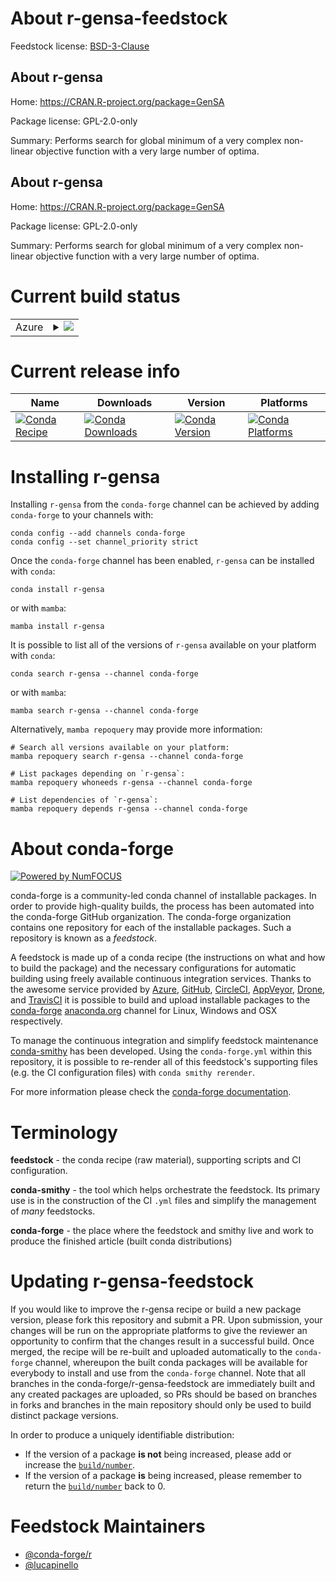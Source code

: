 About r-gensa-feedstock
=======================

Feedstock license: [BSD-3-Clause](https://github.com/conda-forge/r-gensa-feedstock/blob/main/LICENSE.txt)


About r-gensa
-------------

Home: https://CRAN.R-project.org/package=GenSA

Package license: GPL-2.0-only

Summary: Performs search for global minimum of a very complex non-linear objective function with a very large number of optima.

About r-gensa
-------------

Home: https://CRAN.R-project.org/package=GenSA

Package license: GPL-2.0-only

Summary: Performs search for global minimum of a very complex non-linear objective function with a very large number of optima.

Current build status
====================


<table>
    
  <tr>
    <td>Azure</td>
    <td>
      <details>
        <summary>
          <a href="https://dev.azure.com/conda-forge/feedstock-builds/_build/latest?definitionId=1173&branchName=main">
            <img src="https://dev.azure.com/conda-forge/feedstock-builds/_apis/build/status/r-gensa-feedstock?branchName=main">
          </a>
        </summary>
        <table>
          <thead><tr><th>Variant</th><th>Status</th></tr></thead>
          <tbody><tr>
              <td>linux_64_r_base4.2</td>
              <td>
                <a href="https://dev.azure.com/conda-forge/feedstock-builds/_build/latest?definitionId=1173&branchName=main">
                  <img src="https://dev.azure.com/conda-forge/feedstock-builds/_apis/build/status/r-gensa-feedstock?branchName=main&jobName=linux&configuration=linux%20linux_64_r_base4.2" alt="variant">
                </a>
              </td>
            </tr><tr>
              <td>linux_64_r_base4.3</td>
              <td>
                <a href="https://dev.azure.com/conda-forge/feedstock-builds/_build/latest?definitionId=1173&branchName=main">
                  <img src="https://dev.azure.com/conda-forge/feedstock-builds/_apis/build/status/r-gensa-feedstock?branchName=main&jobName=linux&configuration=linux%20linux_64_r_base4.3" alt="variant">
                </a>
              </td>
            </tr><tr>
              <td>osx_64_r_base4.2</td>
              <td>
                <a href="https://dev.azure.com/conda-forge/feedstock-builds/_build/latest?definitionId=1173&branchName=main">
                  <img src="https://dev.azure.com/conda-forge/feedstock-builds/_apis/build/status/r-gensa-feedstock?branchName=main&jobName=osx&configuration=osx%20osx_64_r_base4.2" alt="variant">
                </a>
              </td>
            </tr><tr>
              <td>osx_64_r_base4.3</td>
              <td>
                <a href="https://dev.azure.com/conda-forge/feedstock-builds/_build/latest?definitionId=1173&branchName=main">
                  <img src="https://dev.azure.com/conda-forge/feedstock-builds/_apis/build/status/r-gensa-feedstock?branchName=main&jobName=osx&configuration=osx%20osx_64_r_base4.3" alt="variant">
                </a>
              </td>
            </tr><tr>
              <td>osx_arm64_r_base4.2</td>
              <td>
                <a href="https://dev.azure.com/conda-forge/feedstock-builds/_build/latest?definitionId=1173&branchName=main">
                  <img src="https://dev.azure.com/conda-forge/feedstock-builds/_apis/build/status/r-gensa-feedstock?branchName=main&jobName=osx&configuration=osx%20osx_arm64_r_base4.2" alt="variant">
                </a>
              </td>
            </tr><tr>
              <td>osx_arm64_r_base4.3</td>
              <td>
                <a href="https://dev.azure.com/conda-forge/feedstock-builds/_build/latest?definitionId=1173&branchName=main">
                  <img src="https://dev.azure.com/conda-forge/feedstock-builds/_apis/build/status/r-gensa-feedstock?branchName=main&jobName=osx&configuration=osx%20osx_arm64_r_base4.3" alt="variant">
                </a>
              </td>
            </tr><tr>
              <td>win_64</td>
              <td>
                <a href="https://dev.azure.com/conda-forge/feedstock-builds/_build/latest?definitionId=1173&branchName=main">
                  <img src="https://dev.azure.com/conda-forge/feedstock-builds/_apis/build/status/r-gensa-feedstock?branchName=main&jobName=win&configuration=win%20win_64_" alt="variant">
                </a>
              </td>
            </tr>
          </tbody>
        </table>
      </details>
    </td>
  </tr>
</table>

Current release info
====================

| Name | Downloads | Version | Platforms |
| --- | --- | --- | --- |
| [![Conda Recipe](https://img.shields.io/badge/recipe-r--gensa-green.svg)](https://anaconda.org/conda-forge/r-gensa) | [![Conda Downloads](https://img.shields.io/conda/dn/conda-forge/r-gensa.svg)](https://anaconda.org/conda-forge/r-gensa) | [![Conda Version](https://img.shields.io/conda/vn/conda-forge/r-gensa.svg)](https://anaconda.org/conda-forge/r-gensa) | [![Conda Platforms](https://img.shields.io/conda/pn/conda-forge/r-gensa.svg)](https://anaconda.org/conda-forge/r-gensa) |

Installing r-gensa
==================

Installing `r-gensa` from the `conda-forge` channel can be achieved by adding `conda-forge` to your channels with:

```
conda config --add channels conda-forge
conda config --set channel_priority strict
```

Once the `conda-forge` channel has been enabled, `r-gensa` can be installed with `conda`:

```
conda install r-gensa
```

or with `mamba`:

```
mamba install r-gensa
```

It is possible to list all of the versions of `r-gensa` available on your platform with `conda`:

```
conda search r-gensa --channel conda-forge
```

or with `mamba`:

```
mamba search r-gensa --channel conda-forge
```

Alternatively, `mamba repoquery` may provide more information:

```
# Search all versions available on your platform:
mamba repoquery search r-gensa --channel conda-forge

# List packages depending on `r-gensa`:
mamba repoquery whoneeds r-gensa --channel conda-forge

# List dependencies of `r-gensa`:
mamba repoquery depends r-gensa --channel conda-forge
```


About conda-forge
=================

[![Powered by
NumFOCUS](https://img.shields.io/badge/powered%20by-NumFOCUS-orange.svg?style=flat&colorA=E1523D&colorB=007D8A)](https://numfocus.org)

conda-forge is a community-led conda channel of installable packages.
In order to provide high-quality builds, the process has been automated into the
conda-forge GitHub organization. The conda-forge organization contains one repository
for each of the installable packages. Such a repository is known as a *feedstock*.

A feedstock is made up of a conda recipe (the instructions on what and how to build
the package) and the necessary configurations for automatic building using freely
available continuous integration services. Thanks to the awesome service provided by
[Azure](https://azure.microsoft.com/en-us/services/devops/), [GitHub](https://github.com/),
[CircleCI](https://circleci.com/), [AppVeyor](https://www.appveyor.com/),
[Drone](https://cloud.drone.io/welcome), and [TravisCI](https://travis-ci.com/)
it is possible to build and upload installable packages to the
[conda-forge](https://anaconda.org/conda-forge) [anaconda.org](https://anaconda.org/)
channel for Linux, Windows and OSX respectively.

To manage the continuous integration and simplify feedstock maintenance
[conda-smithy](https://github.com/conda-forge/conda-smithy) has been developed.
Using the ``conda-forge.yml`` within this repository, it is possible to re-render all of
this feedstock's supporting files (e.g. the CI configuration files) with ``conda smithy rerender``.

For more information please check the [conda-forge documentation](https://conda-forge.org/docs/).

Terminology
===========

**feedstock** - the conda recipe (raw material), supporting scripts and CI configuration.

**conda-smithy** - the tool which helps orchestrate the feedstock.
                   Its primary use is in the construction of the CI ``.yml`` files
                   and simplify the management of *many* feedstocks.

**conda-forge** - the place where the feedstock and smithy live and work to
                  produce the finished article (built conda distributions)


Updating r-gensa-feedstock
==========================

If you would like to improve the r-gensa recipe or build a new
package version, please fork this repository and submit a PR. Upon submission,
your changes will be run on the appropriate platforms to give the reviewer an
opportunity to confirm that the changes result in a successful build. Once
merged, the recipe will be re-built and uploaded automatically to the
`conda-forge` channel, whereupon the built conda packages will be available for
everybody to install and use from the `conda-forge` channel.
Note that all branches in the conda-forge/r-gensa-feedstock are
immediately built and any created packages are uploaded, so PRs should be based
on branches in forks and branches in the main repository should only be used to
build distinct package versions.

In order to produce a uniquely identifiable distribution:
 * If the version of a package **is not** being increased, please add or increase
   the [``build/number``](https://docs.conda.io/projects/conda-build/en/latest/resources/define-metadata.html#build-number-and-string).
 * If the version of a package **is** being increased, please remember to return
   the [``build/number``](https://docs.conda.io/projects/conda-build/en/latest/resources/define-metadata.html#build-number-and-string)
   back to 0.

Feedstock Maintainers
=====================

* [@conda-forge/r](https://github.com/conda-forge/r/)
* [@lucapinello](https://github.com/lucapinello/)

